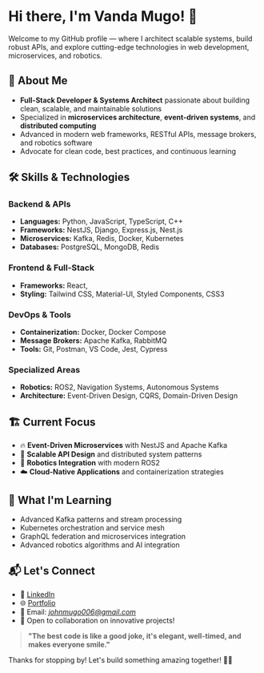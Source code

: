 # Hi there, I'm Vanda Mugo! 👋

Welcome to my GitHub profile — where I architect scalable systems, build robust APIs, and explore cutting-edge technologies in web development, microservices, and robotics.

## 🚀 About Me

- **Full-Stack Developer & Systems Architect** passionate about building clean, scalable, and maintainable solutions
- Specialized in **microservices architecture**, **event-driven systems**, and **distributed computing**
- Advanced in modern web frameworks, RESTful APIs, message brokers, and robotics software
- Advocate for clean code, best practices, and continuous learning


## 🛠️ Skills & Technologies


### **Backend & APIs**
- **Languages:** Python, JavaScript, TypeScript, C++
- **Frameworks:** NestJS, Django, Express.js, Nest.js
- **Microservices:** Kafka, Redis, Docker, Kubernetes
- **Databases:** PostgreSQL, MongoDB, Redis


### **Frontend & Full-Stack**
- **Frameworks:** React,
- **Styling:** Tailwind CSS, Material-UI, Styled Components, CSS3


### **DevOps & Tools**
- **Containerization:** Docker, Docker Compose
- **Message Brokers:** Apache Kafka, RabbitMQ
- **Tools:** Git, Postman, VS Code, Jest, Cypress

### **Specialized Areas**
- **Robotics:** ROS2, Navigation Systems, Autonomous Systems
- **Architecture:** Event-Driven Design, CQRS, Domain-Driven Design


## 🏗️ Current Focus

- 🔥 **Event-Driven Microservices** with NestJS and Apache Kafka
- 🎯 **Scalable API Design** and distributed system patterns
- 🤖 **Robotics Integration** with modern ROS2
- ☁️ **Cloud-Native Applications** and containerization strategies



## 🎯 What I'm Learning

- Advanced Kafka patterns and stream processing
- Kubernetes orchestration and service mesh
- GraphQL federation and microservices integration
- Advanced robotics algorithms and AI integration


## 📬 Let's Connect

- 💼 [LinkedIn](https://www.linkedin.com/in/john-mugo-699466112/)
- 🌐 [Portfolio](https://vanda-portfolio.vercel.app/)
- 📧 Email: *johnmugo006@gmail.com*
- 💬 Open to collaboration on innovative projects!


> **"The best code is like a good joke, it's elegant, well-timed, and makes everyone smile."**

Thanks for stopping by! Let's build something amazing together! 🚀✨
